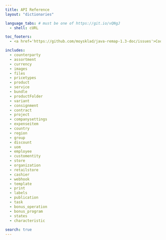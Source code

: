 ```yaml
---
title: API Reference
layout: "dictionaries"

language_tabs: # must be one of https://git.io/vQNgJ
  - shell: cURL

toc_footers:
  - <a href='https://github.com/moysklad/java-remap-1.3-doc/issues'>Сообщите об ошибке</a>

includes:
  - counterparty
  - assortment
  - currency
  - images
  - files
  - pricetypes
  - product
  - service
  - bundle
  - productFolder
  - variant
  - consignment
  - contract
  - project
  - companysettings
  - expenseitem
  - country
  - region
  - group
  - discount
  - uom  
  - employee
  - customentity
  - store
  - organization
  - retailstore
  - cashier
  - webhook
  - template
  - print
  - labels
  - publication
  - task
  - bonus_operation
  - bonus_program
  - states  
  - characteristic
  
search: true
---  
```

